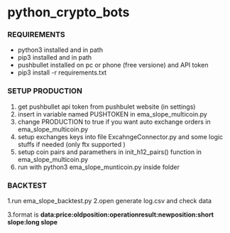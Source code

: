 # python_crypto_bots

### **REQUIREMENTS**
- python3 installed and in path
- pip3 installed and in path
- pushbullet installed on pc or phone (free versione) and API token 
- pip3 install -r requirements.txt

### **SETUP PRODUCTION**
1. get pushbullet api token from pushbulet website (in settings)
2. insert in variable named PUSHTOKEN in ema_slope_multicoin.py
3. change PRODUCTION to true if you want auto exchange orders in ema_slope_multicoin.py
4. setup exchanges keys into file ExcahngeConnector.py and some logic stuffs if needed (only ftx supported )
5. setup coin pairs and paramethers in init_h12_pairs() function in ema_slope_multicoin.py
6. run with python3 ema_slope_munticoin.py inside folder

### **BACKTEST**
1.run ema_slope_backtest.py
2.open generate log.csv and check data

3.format is **data:price:oldposition:operationresult:newposition:short slope:long slope**
 
